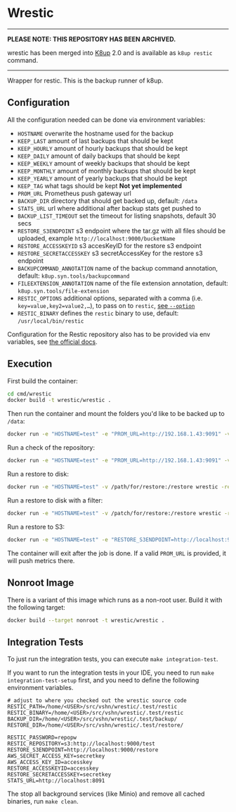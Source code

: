 # Wrestic

---

**PLEASE NOTE: THIS REPOSITORY HAS BEEN ARCHIVED.**

wrestic has been merged into [K8up](https://github.com/k8up-io/k8up) 2.0 and is available as `k8up restic` command.

---

Wrapper for restic.
This is the backup runner of k8up.

## Configuration

All the configuration needed can be done via environment variables:

* `HOSTNAME` overwrite the hostname used for the backup
* `KEEP_LAST` amount of last backups that should be kept
* `KEEP_HOURLY` amount of hourly backups that should be kept
* `KEEP_DAILY` amount of daily backups that should be kept
* `KEEP_WEEKLY` amount of weekly backups that should be kept
* `KEEP_MONTHLY` amount of monthly backups that should be kept
* `KEEP_YEARLY` amount of yearly backups that should be kept
* `KEEP_TAG` what tags should be kept **Not yet implemented**
* `PROM_URL` Prometheus push gateway url
* `BACKUP_DIR` directory that should get backed up, default: `/data`
* `STATS_URL` url where additional after backup stats get pushed to
* `BACKUP_LIST_TIMEOUT` set the timeout for listing snapshots, default 30 secs
* `RESTORE_S3ENDPOINT` s3 endpoint where the tar.gz with all files should be uploaded, example `http://localhost:9000/bucketName`
* `RESTORE_ACCESSKEYID` s3 accesKeyID for the restore s3 endpoint
* `RESTORE_SECRETACCESSKEY` s3 secretAccessKey for the restore s3 endpoint
* `BACKUPCOMMAND_ANNOTATION` name of the backup command annotation, default: `k8up.syn.tools/backupcommand`
* `FILEEXTENSION_ANNOTATION` name of the file extension annotation, default: `k8up.syn.tools/file-extension`
* `RESTIC_OPTIONS` additional options, separated with a comma (i.e. `key=value,key2=value2,…`), to pass on to `restic`, [see `--option`](https://restic.readthedocs.io/en/stable/manual_rest.html)
* `RESTIC_BINARY` defines the `restic` binary to use, default: `/usr/local/bin/restic`

Configuration for the Restic repository also has to be provided via env variables, see [the official docs](https://restic.readthedocs.io/en/stable/040_backup.html#environment-variables).

## Execution

First build the container:

```bash
cd cmd/wrestic
docker build -t wrestic/wrestic .
```

Then run the container and mount the folders you'd like to be backed up to `/data`:

```bash
docker run -e "HOSTNAME=test" -e "PROM_URL=http://192.168.1.43:9091" -v /path/to/back:/data/ wrestic/wrestic
```

Run a check of the repository:

```bash
docker run -e "HOSTNAME=test" -e "PROM_URL=http://192.168.1.43:9091" -v /path/to/back:/data/ wrestic/wrestic -check
```

Run a restore to disk:

```bash
docker run -e "HOSTNAME=test" -v /path/for/restore:/restore wrestic -restore -restoreType folder
```

Run a restore to disk with a filter:

```bash
docker run -e "HOSTNAME=test" -v /patch/for/restore:/restore wrestic -restore -restoreType folder -restoreFilter /var/mysql
```

Run a restore to S3:

```bash
docker run -e "HOSTNAME=test" -e "RESTORE_S3ENDPOINT=http://localhost:9000/bucketName" -e "RESTORE_ACCESSKEYID=1324" -e "RESTORE_SECRETACCESSKEY=secret" wrestic -restore -restoreType s3
```

The container will exit after the job is done.
If a valid `PROM_URL` is provided, it will push metrics there.

## Nonroot Image

There is a variant of this image which runs as a non-root user. Build it with the following target:

```bash
docker build --target nonroot -t wrestic/wrestic .
```

## Integration Tests

To just run the integration tests, you can execute `make integration-test`.

If you want to run the integration tests in your IDE, you need to run `make integration-test-setup` first, and you need to define the following environment variables.

```dotenv
# adjust to where you checked out the wrestic source code
RESTIC_PATH=/home/<USER>/src/vshn/wrestic/.test/restic
RESTIC_BINARY=/home/<USER>/src/vshn/wrestic/.test/restic
BACKUP_DIR=/home/<USER>/src/vshn/wrestic/.test/backup/
RESTORE_DIR=/home/<USER>/src/vshn/wrestic/.test/restore/

RESTIC_PASSWORD=repopw
RESTIC_REPOSITORY=s3:http://localhost:9000/test
RESTORE_S3ENDPOINT=http://localhost:9000/restore
AWS_SECRET_ACCESS_KEY=secretkey
AWS_ACCESS_KEY_ID=accesskey
RESTORE_ACCESSKEYID=accesskey
RESTORE_SECRETACCESSKEY=secretkey
STATS_URL=http://localhost:8091
```

The stop all background services (like Minio) and remove all cached binaries, run `make clean`.

